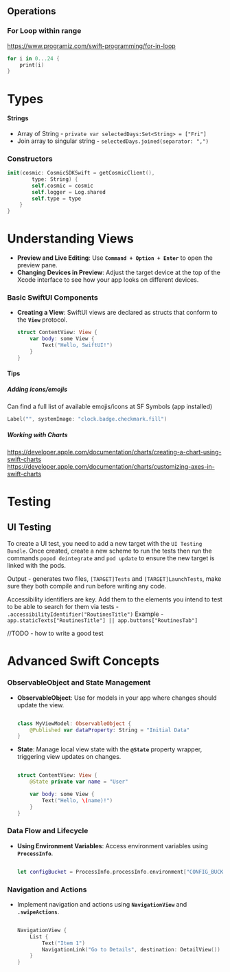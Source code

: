 
## Operations
### For Loop within range
https://www.programiz.com/swift-programming/for-in-loop
```swift 
for i in 0...24 {
	print(i)
}
```



# Types

#### Strings
- Array of String - `private var selectedDays:Set<String> = ["Fri"]`
- Join array to singular string - `selectedDays.joined(separator: ",")`

### Constructors
```swift
init(cosmic: CosmicSDKSwift = getCosmicClient(),
        type: String) {
        self.cosmic = cosmic
        self.logger = Log.shared
        self.type = type
    }
}
```

# **Understanding Views**

- **Preview and Live Editing**: Use **`Command + Option + Enter`** to open the preview pane.
- **Changing Devices in Preview**: Adjust the target device at the top of the Xcode interface to see how your app looks on different devices.

### **Basic SwiftUI Components**

- **Creating a View**: SwiftUI views are declared as structs that conform to the **`View`** protocol.
    
    ```swift
    struct ContentView: View {
        var body: some View {
            Text("Hello, SwiftUI!")
        }
    }
    
    ```

#### Tips
##### Adding icons/emojis
Can find a full list of available emojis/icons at SF Symbols (app installed)
```swift
Label("", systemImage: "clock.badge.checkmark.fill")
```
##### Working with Charts
https://developer.apple.com/documentation/charts/creating-a-chart-using-swift-charts
https://developer.apple.com/documentation/charts/customizing-axes-in-swift-charts


# Testing
## UI Testing
To create a UI test, you need to add a new target with the `UI Testing Bundle`. Once created, create a new scheme to run the tests then run the commands `popod deintegrate` and `pod update` to ensure the new target is linked with the pods.

Output - generates two files, `[TARGET]Tests` and `[TARGET]LaunchTests`, make sure they both compile and run before writing any code.

Accessibility identifiers are key. Add them to the elements you intend to test to be able to search for them via tests - `.accessibilityIdentifier("RoutinesTitle")`
Example - `app.staticTexts["RoutinesTitle"] || app.buttons["RoutinesTab"]`

//TODO - how to write a good test

# **Advanced Swift Concepts**

### **ObservableObject and State Management**

- **ObservableObject**: Use for models in your app where changes should update the view.
    
    ```swift
    
    class MyViewModel: ObservableObject {
        @Published var dataProperty: String = "Initial Data"
    }
    
    ```
    
- **State**: Manage local view state with the **`@State`** property wrapper, triggering view updates on changes.
    
    ```swift
    
    struct ContentView: View {
        @State private var name = "User"
    
        var body: some View {
            Text("Hello, \(name)!")
        }
    }
    
    ```
    

### **Data Flow and Lifecycle**

- **Using Environment Variables**: Access environment variables using **`ProcessInfo`**.
    
    ```swift
    
    let configBucket = ProcessInfo.processInfo.environment["CONFIG_BUCKET"] ?? "default_value"
    
    ```
    

### **Navigation and Actions**

- Implement navigation and actions using **`NavigationView`** and **`.swipeActions`**.
    
    ```swift
    
    NavigationView {
        List {
            Text("Item 1")
            NavigationLink("Go to Details", destination: DetailView())
        }
    }
    
    ```


